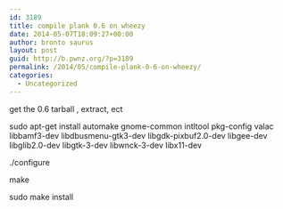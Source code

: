```yaml
---
id: 3189
title: compile plank 0.6 on wheezy
date: 2014-05-07T18:09:27+00:00
author: bronto saurus
layout: post
guid: http://b.pwnz.org/?p=3189
permalink: /2014/05/compile-plank-0-6-on-wheezy/
categories:
  - Uncategorized
---
```

get the 0.6 tarball , extract, ect

sudo apt-get install automake gnome-common intltool pkg-config valac libbamf3-dev libdbusmenu-gtk3-dev libgdk-pixbuf2.0-dev libgee-dev libglib2.0-dev libgtk-3-dev libwnck-3-dev libx11-dev 

./configure

make

sudo make install